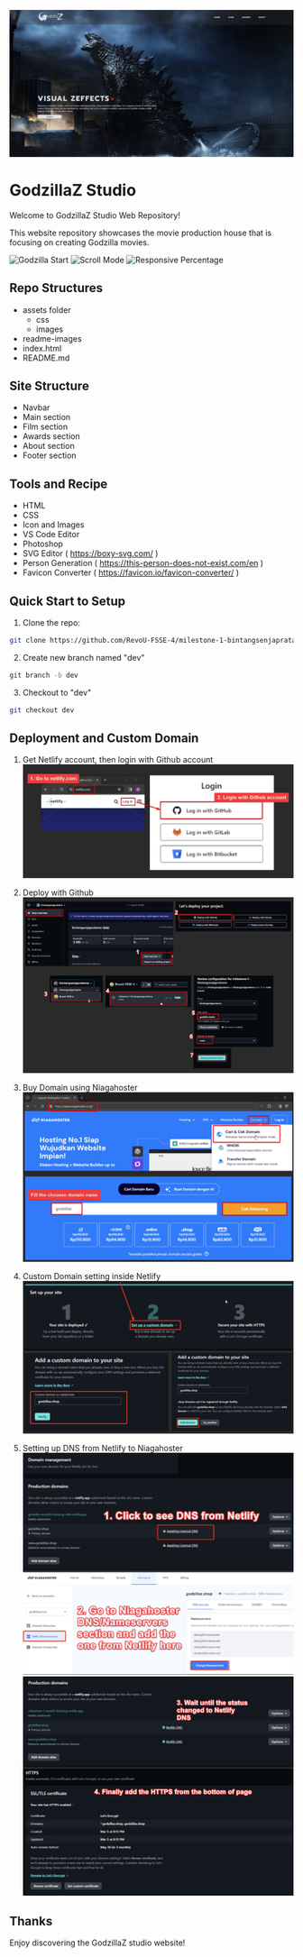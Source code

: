 ![Header](readme-images/01_header.jpg)

# GodzillaZ Studio

Welcome to GodzillaZ Studio Web Repository!

This website repository showcases the movie production house that is focusing on creating Godzilla movies.

![Godzilla Start](https://img.shields.io/badge/godzillaz_studios-running-orange)
![Scroll Mode](https://img.shields.io/badge/scroll_mode-smooth-blue)
![Responsive Percentage](https://img.shields.io/badge/responsive-100%25-green)

## Repo Structures

- assets folder
  - css
  - images
- readme-images
- index.html
- README.md

## Site Structure

- Navbar
- Main section
- Film section
- Awards section
- About section
- Footer section

## Tools and Recipe

- HTML
- CSS
- Icon and Images
- VS Code Editor
- Photoshop
- SVG Editor ( https://boxy-svg.com/ )
- Person Generation ( https://this-person-does-not-exist.com/en )
- Favicon Converter ( https://favicon.io/favicon-converter/ )

## Quick Start to Setup

1. Clone the repo:

```bash
git clone https://github.com/RevoU-FSSE-4/milestone-1-bintangsenjapratama.git
```

2. Create new branch named "dev"

```bash
git branch -b dev
```

3. Checkout to "dev"

```bash
git checkout dev
```

## Deployment and Custom Domain

1. Get Netlify account, then login with Github account
   ![Netlify Login](readme-images/02_login.jpg)

2. Deploy with Github
   ![Deploy Github](readme-images/03_deploy.jpg)

3. Buy Domain using Niagahoster
   ![Buy Domain](readme-images/04_buy_domain.jpg)

4. Custom Domain setting inside Netlify
   ![Custom Domain](readme-images/05_custom_domain.jpg)

5. Setting up DNS from Netlify to Niagahoster
   ![DNS Setup](readme-images/06_dns_a.jpg)
   ![DNS Setup](readme-images/06_dns_b.jpg)

## Thanks

Enjoy discovering the GodzillaZ studio website!
